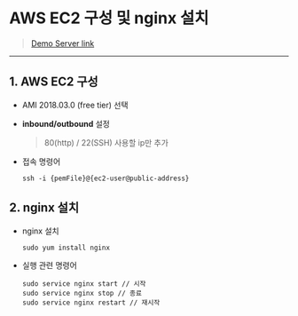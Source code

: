 # AWS EC2 구성 및 nginx 설치
> [Demo Server link](http://13.209.19.46)
----------------

## 1. AWS EC2 구성

- AMI 2018.03.0 (free tier) 선택

- **inbound/outbound** 설정 
    > 80(http) / 22(SSH) 사용할 ip만 추가

- 접속 명령어

    ~~~shell
    ssh -i {pemFile}@{ec2-user@public-address}  
    ~~~

## 2. nginx 설치

- nginx 설치  

    `sudo yum install nginx`

- 실행 관련 명령어

    ~~~shell
    sudo service nginx start // 시작
    sudo service nginx stop // 종료
    sudo service nginx restart // 재시작
    ~~~


